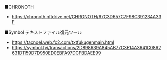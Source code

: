 ■CHRONOTH
- https://chronoth.nftdrive.net/CHRONOTH/67C3D657C7F98C391234A33F

■Symbol テキストファイル復元ツール
- https://tacnoel.web.fc2.com/txtfukugenmain.html
- https://symbol.fyi/transactions/2D898639A845AB77C3E14A3641C0862631D1159D7D950ED0EBFA97DCFBDAEE99
